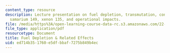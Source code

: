 ```yaml
---
content_type: resource
description: Lecture presentation on fuel depletion, transmutation, conversion/breeding,
  samarium 149, xenon 135, and operational impacts.
file: /media/https%3A/open-learning-course-data-rc.s3.amazonaws.com/22-091-nuclear-reactor-safety-spring-2008/ed714b351760e5dfbbaf7275b849b4ec_MIT22_091S08_lec04.pdf
file_type: application/pdf
resourcetype: Document
title: Fuel Depletion & Related Effects
uid: ed714b35-1760-e5df-bbaf-7275b849b4ec
---
```

